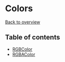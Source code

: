 # Colors
[Back to overview](../)
## Table of contents
- [RGBColor](./colors/RGBColor)
- [RGBAColor](./colors/RGBAColor)